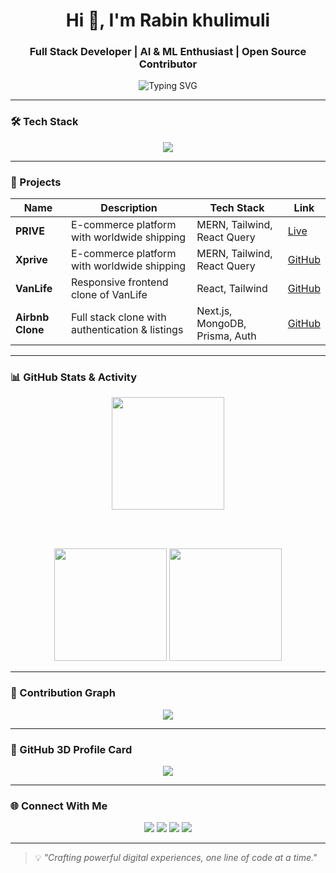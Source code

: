 <h1 align="center">Hi 👋, I'm Rabin khulimuli</h1>
<h3 align="center">Full Stack Developer | AI & ML Enthusiast | Open Source Contributor</h3>

<p align="center">
  <img src="https://readme-typing-svg.demolab.com?font=Fira+Code&duration=2500&pause=1000&color=F97316&center=true&vCenter=true&width=440&lines=React+%2F+Next.js+Developer;Loves+Clean+UI+%26+UX;Learning+AI+and+ML;Building+Modern+Web+Apps" alt="Typing SVG" />
</p>

---

### 🛠️ Tech Stack
<p align="center">
  <img src="https://skillicons.dev/icons?i=react,nextjs,ts,js,nodejs,express,tailwind,prisma,postgres,mongodb,git,github,vscode,figma,python" />
</p>

---

### 🚀 Projects

| Name           | Description                            | Tech Stack                           | Link                                     |
|----------------|----------------------------------------|--------------------------------------|------------------------------------------|
| **PRIVE**     | E-commerce platform with worldwide shipping | MERN, Tailwind, React Query           | [Live](https://ecommerce-web-app-gamma.vercel.app) |
| **Xprive**     | E-commerce platform with worldwide shipping | MERN, Tailwind, React Query           | [GitHub](https://github.com/Rabinkhulimuli) |
| **VanLife**    | Responsive frontend clone of VanLife   | React, Tailwind                       | [GitHub](https://github.com/Rabinkhulimuli) |
| **Airbnb Clone** | Full stack clone with authentication & listings | Next.js, MongoDB, Prisma, Auth        | [GitHub](https://github.com/Rabinkhulimuli) |

---

### 📊 GitHub Stats & Activity

<div align="center">
  <img height="180em" src="https://github-readme-streak-stats.herokuapp.com/?user=Rabinkhulimuli&hide_border=true&theme=radical" />

  <br /><br />

  <img height="180em" src="https://github-readme-stats.vercel.app/api?username=Rabinkhulimuli&show_icons=true&hide_border=true&theme=radical" />

  <img height="180em" src="https://github-readme-stats.vercel.app/api/top-langs?username=Rabinkhulimuli&show_icons=true&hide_border=true&theme=radical&layout=compact" />
</div>

---

### 📅 Contribution Graph
<p align="center">
  <img src="https://github-readme-activity-graph.vercel.app/graph?username=Rabinkhulimuli&theme=radical&hide_border=true" />
</p>

---

### 🧠 GitHub 3D Profile Card

<p align="center">
  <img src="https://github-profile-summary-cards.vercel.app/api/cards/profile-details?username=Rabinkhulimuli&theme=radical" />
</p>

---

### 🌐 Connect With Me

<p align="center">
  <a href="mailto:khulimulirabin@gmail.com"><img src="https://img.shields.io/badge/Gmail-D14836?style=for-the-badge&logo=gmail&logoColor=white" /></a>
  <a href="https://linkedin.com/in/rabin-khulimuli-271016167" target="_blank"><img src="https://img.shields.io/badge/LinkedIn-0077B5?style=for-the-badge&logo=linkedin&logoColor=white" /></a>
  <a href="https://github.com/Rabinkhulimuli" target="_blank"><img src="https://img.shields.io/badge/GitHub-181717?style=for-the-badge&logo=github&logoColor=white" /></a>
  <a href="https://yet.to.come.com" target="_blank"><img src="https://img.shields.io/badge/Portfolio-000000?style=for-the-badge&logo=firefox&logoColor=white" /></a>
</p>

---

> 💡 *"Crafting powerful digital experiences, one line of code at a time."*

